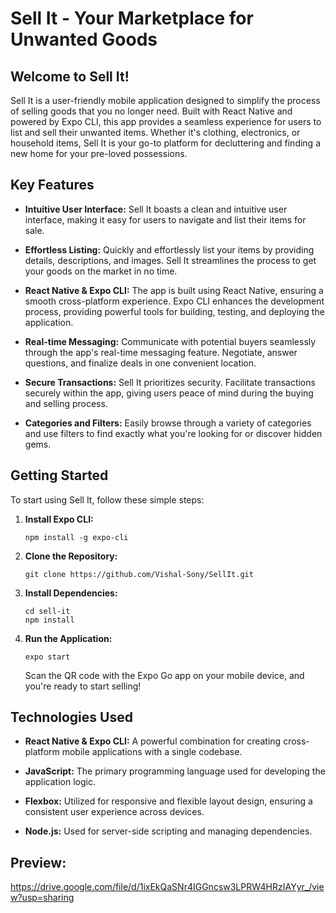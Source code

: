 # Sell It - Your Marketplace for Unwanted Goods

## Welcome to Sell It!

Sell It is a user-friendly mobile application designed to simplify the process of selling goods that you no longer need. Built with React Native and powered by Expo CLI, this app provides a seamless experience for users to list and sell their unwanted items. Whether it's clothing, electronics, or household items, Sell It is your go-to platform for decluttering and finding a new home for your pre-loved possessions.

## Key Features

- **Intuitive User Interface:** Sell It boasts a clean and intuitive user interface, making it easy for users to navigate and list their items for sale.

- **Effortless Listing:** Quickly and effortlessly list your items by providing details, descriptions, and images. Sell It streamlines the process to get your goods on the market in no time.

- **React Native & Expo CLI:** The app is built using React Native, ensuring a smooth cross-platform experience. Expo CLI enhances the development process, providing powerful tools for building, testing, and deploying the application.

- **Real-time Messaging:** Communicate with potential buyers seamlessly through the app's real-time messaging feature. Negotiate, answer questions, and finalize deals in one convenient location.

- **Secure Transactions:** Sell It prioritizes security. Facilitate transactions securely within the app, giving users peace of mind during the buying and selling process.

- **Categories and Filters:** Easily browse through a variety of categories and use filters to find exactly what you're looking for or discover hidden gems.

## Getting Started

To start using Sell It, follow these simple steps:

1. **Install Expo CLI:**
   ```
   npm install -g expo-cli
   ```

2. **Clone the Repository:**
   ```
   git clone https://github.com/Vishal-Sony/SellIt.git
   ```

3. **Install Dependencies:**
   ```
   cd sell-it
   npm install
   ```

4. **Run the Application:**
   ```
   expo start
   ```

   Scan the QR code with the Expo Go app on your mobile device, and you're ready to start selling!

## Technologies Used

- **React Native & Expo CLI:** A powerful combination for creating cross-platform mobile applications with a single codebase.

- **JavaScript:** The primary programming language used for developing the application logic.

- **Flexbox:** Utilized for responsive and flexible layout design, ensuring a consistent user experience across devices.

- **Node.js:** Used for server-side scripting and managing dependencies.

## Preview:
https://drive.google.com/file/d/1ixEkQaSNr4IGGncsw3LPRW4HRzIAYyr_/view?usp=sharing
